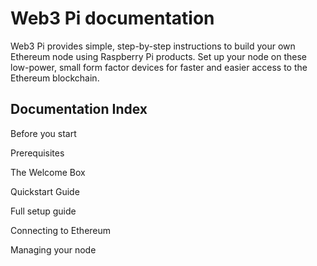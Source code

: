 # Web3 Pi documentation

Web3 Pi provides simple, step-by-step instructions to build your own Ethereum node using Raspberry Pi products. Set up your node on these low-power, small form factor devices for faster and easier access to the Ethereum blockchain.

## Documentation Index

Before you start

Prerequisites

The Welcome Box

Quickstart Guide

Full setup guide

Connecting to Ethereum

Managing your node
